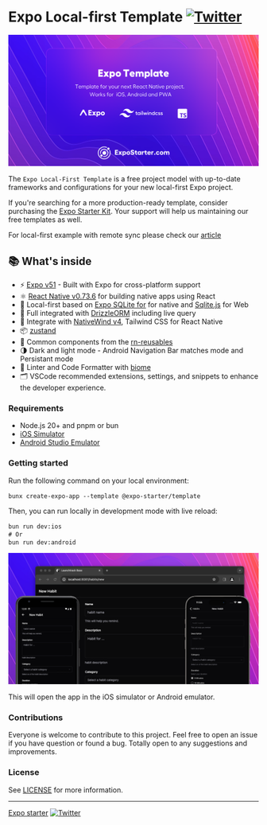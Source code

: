 # Expo Local-first Template  [![Twitter](https://img.shields.io/twitter/url/https/twitter.com/cloudposse.svg?style=social&label=Follow%20%40y0x53)](https://twitter.com/y0x53)

<p align="center">
  <a href="https://expostarter.com/"><img src="assets/github-banner.png?raw=true" alt="Expo Starter Kit"></a>
</p>

The `Expo Local-First Template` is a free project model with up-to-date frameworks and configurations for your new local-first Expo project.

If you're searching for a more production-ready template, consider purchasing the [Expo Starter Kit](https://expostarter.com). Your support will help us maintaining our free templates as well.

For local-first example with remote sync please check our [article](https://www.expostarter.com/blog/expo-libsql-improve-app-performance)

## 📚 What's inside

- ⚡ [Expo v51](https://expo.dev) - Built with Expo for cross-platform support
- ⚛️ [React Native v0.73.6](https://reactnative.dev) for building native apps using React
- 💽 Local-first based on [Expo SQLite for](https://docs.expo.dev/versions/latest/sdk/sqlite/) for native and [Sqlite.js](https://github.com/sql-js/sql.js) for Web
- 💽 Full integrated with [DrizzleORM](https://drizzle.dev) including live query
- 💎 Integrate with [NativeWind v4](https://www.nativewind.dev), Tailwind CSS for React Native
- 📦 [zustand](docs.pmnd.rs/zustand)
- 🎨 Common components from the [rn-reusables](https://github.com/mrzachnugent/react-native-reusables) 
- 🌗 Dark and light mode - Android Navigation Bar matches mode and Persistant mode
- 📏 Linter and Code Formatter with [biome](https://biomejs.dev/)
- 🗂 VSCode recommended extensions, settings, and snippets to enhance the developer experience.



### Requirements

- Node.js 20+ and pnpm or bun
- [iOS Simulator](https://docs.expo.dev/workflow/ios-simulator/)
- [Android Studio Emulator](https://docs.expo.dev/workflow/android-studio-emulator/)

### Getting started

Run the following command on your local environment:

```shell
bunx create-expo-app --template @expo-starter/template
```

Then, you can run locally in development mode with live reload:

```shell
bun run dev:ios
# Or
bun run dev:android
```

<p align="center">
  <a href="https://expostarter.dev/"><img src="assets/preview-banner.png?raw=true" alt="React Native Expo Starter Kit"></a>
</p>

This will open the app in the iOS simulator or Android emulator.

### Contributions

Everyone is welcome to contribute to this project. Feel free to open an issue if you have question or found a bug. Totally open to any suggestions and improvements.

### License

See [LICENSE](LICENSE) for more information.

---

[Expo starter](expostarter.com) [![Twitter](https://img.shields.io/twitter/url/https/twitter.com/cloudposse.svg?style=social&label=Follow%20%40y0x53)](https://twitter.com/y0x53)
